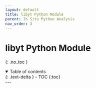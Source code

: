 ```yaml
---
layout: default
title: libyt Python Module
parent: In Situ Python Analysis
nav_order: 3
---
```

# libyt Python Module
{: .no_toc }
<details open markdown="block">
  <summary>
    Table of contents
  </summary>
  {: .text-delta }
- TOC
{:toc}
</details>
---


